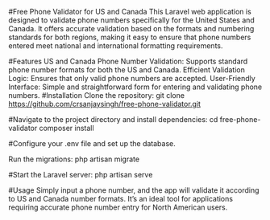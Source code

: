 #Free Phone Validator for US and Canada
This Laravel web application is designed to validate phone numbers specifically for the United States and Canada. It offers accurate validation based on the formats and numbering standards for both regions, making it easy to ensure that phone numbers entered meet national and international formatting requirements.

#Features
US and Canada Phone Number Validation: Supports standard phone number formats for both the US and Canada.
Efficient Validation Logic: Ensures that only valid phone numbers are accepted.
User-Friendly Interface: Simple and straightforward form for entering and validating phone numbers.
#Installation
Clone the repository:
git clone https://github.com/crsanjaysingh/free-phone-validator.git

#Navigate to the project directory and install dependencies:
cd free-phone-validator
composer install

#Configure your .env file and set up the database.

Run the migrations:
php artisan migrate

#Start the Laravel server:
php artisan serve

#Usage
Simply input a phone number, and the app will validate it according to US and Canada number formats. It’s an ideal tool for applications requiring accurate phone number entry for North American users.
